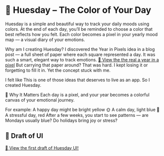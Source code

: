 # 🎨 Huesday – The Color of Your Day
Huesday is a simple and beautiful way to track your daily moods using colors.
At the end of each day, you’ll be reminded to choose a color that best reflects how you felt. Each color becomes a pixel in your yearly mood map — a visual diary of your emotions.

Why am I creating Huesday?
I discovered the Year in Pixels idea in a blog post — a full sheet of paper where each square represented a day. It was such a smart, elegant way to track emotions. 
[📄 View the the real a year in a pixel](https://mylearningtolearn.com/wp-content/uploads/2021/09/Year-in-Pixels-Grid-1.png)
But carrying that paper around? That was hard. I kept losing it or forgetting to fill it in. Yet the concept stuck with me. 

I felt like This is one of those ideas that deserves to live as an app.
So I created Huesday.

🧠 Why It Matters
Each day is a pixel, and your year becomes a colorful canvas of your emotional journey.

For example:
A happy day might be bright yellow 🌞
A calm day, light blue 🌊
A stressful day, red
After a few weeks, you start to see patterns — are Mondays usually blue? Do holidays bring joy or stress?

## 📘 Draft of UI
[📄 View the first draft of Huesday UI! ](HuesDay_UI_FIRST_DRAFT.pdf)
